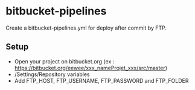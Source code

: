 # bitbucket-pipelines
Create a bitbucket-pipelines.yml for deploy after commit by FTP.

## Setup
- Open your project on bitbucket.org (ex : https://bitbucket.org/eewee/xxx_nameProjet_xxx/src/master)
- /Settings/Repository variables
- Add FTP_HOST, FTP_USERNAME, FTP_PASSWORD and FTP_FOLDER
